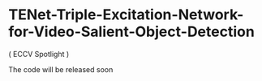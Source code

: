 # TENet-Triple-Excitation-Network-for-Video-Salient-Object-Detection
( ECCV Spotlight ) 

The code will be released soon
